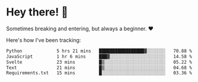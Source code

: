 # Hey there! 👋
Sometimes breaking and entering, but always a beginner. ❤️

Here's how I've been tracking:
<!--START_SECTION:waka-->

```txt
Python             5 hrs 21 mins   █████████████████▓░░░░░░░   70.88 %
JavaScript         1 hr 6 mins     ███▓░░░░░░░░░░░░░░░░░░░░░   14.58 %
Svelte             23 mins         █▒░░░░░░░░░░░░░░░░░░░░░░░   05.22 %
Text               21 mins         █▒░░░░░░░░░░░░░░░░░░░░░░░   04.68 %
Requirements.txt   15 mins         █░░░░░░░░░░░░░░░░░░░░░░░░   03.36 %
```

<!--END_SECTION:waka-->
